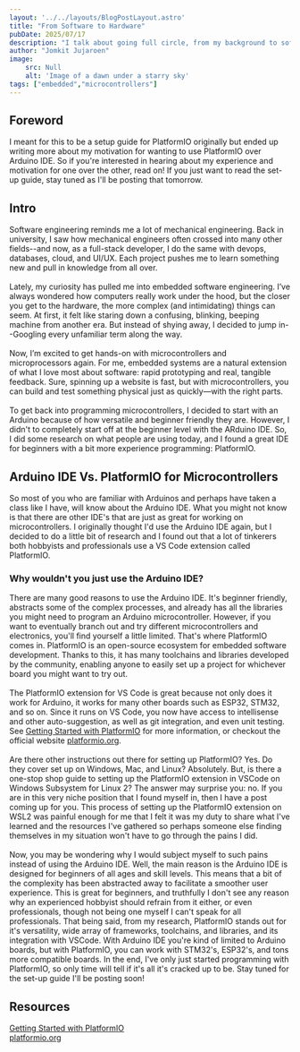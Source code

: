 ```yaml
---
layout: '../../layouts/BlogPostLayout.astro'
title: "From Software to Hardware"
pubDate: 2025/07/17
description: "I talk about going full circle, from my background to software and now back to hardware"
author: "Jomkit Jujaroen"
image: 
    src: Null
    alt: 'Image of a dawn under a starry sky'
tags: ["embedded","microcontrollers"]
---
```

<h2>Foreword</h2>

I meant for this to be a setup guide for PlatformIO originally but ended up writing more about my motivation for wanting to use PlatformIO over Arduino IDE. So if you're interested in hearing about my experience and motivation for one over the other, read on! If you just want to read the set-up guide, stay tuned as I'll be posting that tomorrow.

<h2 class="pt-5">Intro</h2>

Software engineering reminds me a lot of mechanical engineering. Back in university, I saw how mechanical engineers often crossed into many other fields--and now, as a full-stack developer, I do the same with devops, databases, cloud, and UI/UX. Each project pushes me to learn something new and pull in knowledge from all over.\
\
Lately, my curiosity has pulled me into embedded software engineering. I’ve always wondered how computers really work under the hood, but the closer you get to the hardware, the more complex (and intimidating) things can seem. At first, it felt like staring down a confusing, blinking, beeping machine from another era. But instead of shying away, I decided to jump in--Googling every unfamiliar term along the way.\
\
Now, I’m excited to get hands-on with microcontrollers and microprocessors again. For me, embedded systems are a natural extension of what I love most about software: rapid prototyping and real, tangible feedback. Sure, spinning up a website is fast, but with microcontrollers, you can build and test something physical just as quickly—with the right parts.\
\
To get back into programming microcontrollers, I decided to start with an Arduino because of how versatile and beginner friendly they are. However, I didn't to completely start off at the beginner level with the ARduino IDE. So, I did some research on what people are using today, and I found a great IDE for beginners with a bit more experience programming: PlatformIO.

<h2 class="pt-5">Arduino IDE Vs. PlatformIO for Microcontrollers</h2>

So most of you who are familiar with Arduinos and perhaps have taken a class like I have, will know about the Arduino IDE. What you might not know is that there are other IDE's that are just as great for working on microcontrollers. I originally thought I'd use the Arduino IDE again, but I decided to do a little bit of research and I found out that a lot of tinkerers both hobbyists and professionals use a VS Code extension called PlatformIO.

<h3 class="pt-5">Why wouldn't you just use the Arduino IDE?</h3>

There are many good reasons to use the Arduino IDE. It's beginner friendly, abstracts some of the complex processes, and already has all the libraries you might need to program an Arduino microcontroller. However, if you want to eventually branch out and try different microcontrollers and electronics, you'll find yourself a little limited. That's where PlatformIO comes in. PlatformIO is an open-source ecosystem for embedded software development. Thanks to this, it has many toolchains and libraries developed by the community, enabling anyone to easily set up a project for whichever board you might want to try out.\
\
The PlatformIO extension for VS Code is great because not only does it work for Arduino, it works for many other boards such as ESP32, STM32, and so on. Since it runs on VS Code, you now have access to intellisense and other auto-suggestion, as well as git integration, and even unit testing. See <a class="underline" href="https://dronebotworkshop.com/platformio/" target="_blank" rel="noopener noreferrer">Getting Started with PlatformIO</a> for more information, or checkout the official website <a class="underline" href="https://platformio.org/" target="_blank" rel="noopener noreferrer">platformio.org</a>.\
\
Are there other instructions out there for setting up PlatformIO? Yes. Do they cover set up on Windows, Mac, and Linux? Absolutely. But, is there a one-stop shop guide to setting up the PlatformIO extension in VSCode on Windows Subsystem for Linux 2? The answer may surprise you: no. If you are in this very niche position that I found myself in, then I have a post coming up for you. This process of setting up the PlatformIO extension on WSL2 was painful enough for me that I felt it was my duty to share what I've learned and the resources I've gathered so perhaps someone else finding themselves in my situation won't have to go through the pains I did.\
\
Now, you may be wondering why I would subject myself to such pains instead of using the Arduino IDE. Well, the main reason is the Arduino IDE is designed for beginners of all ages and skill levels. This means that a bit of the complexity has been abstracted away to facilitate a smoother user experience. This is great for beginners, and truthfully I don't see any reason why an experienced hobbyist should refrain from it either, or even professionals, though not being one myself I can't speak for all professionals. That being said, from my research, PlatformIO stands out for it's versatility, wide array of frameworks, toolchains, and libraries, and its integration with VSCode. With Arduino IDE you're kind of limited to Arduino boards, but with PlatformIO, you can work with STM32's, ESP32's, and tons more compatible boards. In the end, I've only just started programming with PlatformIO, so only time will tell if it's all it's cracked up to be. Stay tuned for the set-up guide I'll be posting soon!

<section>
<h2 class="pt-5">Resources</h3>

<a class="underline" href="https://dronebotworkshop.com/platformio/" target="_blank" rel="noopener noreferrer">Getting Started with PlatformIO</a>
<br />
<a class="underline" href="https://platformio.org/" target="_blank" rel="noopener noreferrer">platformio.org</a>
</section>